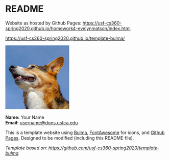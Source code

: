 # README

Website as hosted by Github Pages: https://usf-cs360-spring2020.github.io/homework4-evelynmatson/index.html

<https://usf-cs360-spring2020.github.io/template-bulma/>

![Profile Image](profile.png)

**Name:** Your Name  
**Email:** <username@dons.usfca.edu>

This is a template website using [Bulma](https://bulma.io/), [FontAwesome](https://origin.fontawesome.com/) for icons, and [Github Pages](). Designed to be modified (including this README file).

*Template based on: <https://github.com/usf-cs360-spring2020/template-bulma>*
